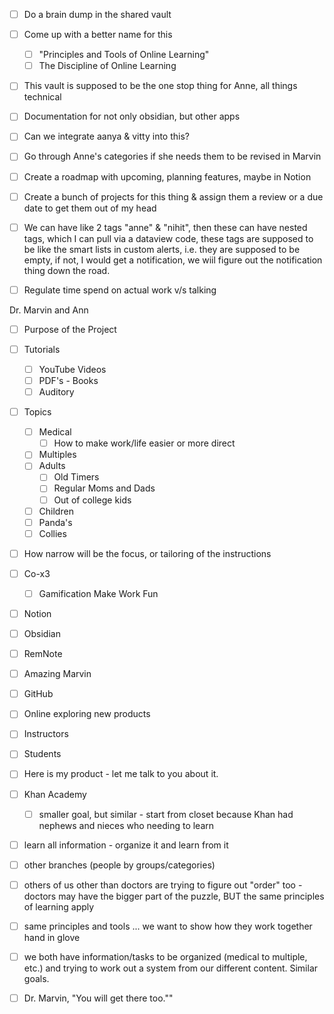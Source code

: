 - [ ] Do a brain dump in the shared vault
- [ ] Come up with a better name for this
	- [ ] "Principles and Tools of Online Learning"
	- [ ] The Discipline of Online Learning
- [ ] This vault is supposed to be the one stop thing for Anne, all things technical
- [ ] Documentation for not only obsidian, but other apps
- [ ] Can we integrate aanya & vitty into this?
- [ ] Go through Anne's categories if she needs them to be revised in Marvin
- [ ] Create a roadmap with upcoming, planning features, maybe in Notion
- [ ] Create a bunch of projects for this thing & assign them a review or a due date to get them out of my head
- [ ] We can have like 2 tags "anne" & "nihit", then these can have nested tags, which I can pull via a dataview code, these tags are supposed to be like the smart lists in custom alerts, i.e. they are supposed to be empty, if not, I would get a notification, we wiil figure out the notification thing down the road.
- [ ] Regulate time spend on actual work v/s talking


Dr. Marvin and Ann
- [ ] Purpose of the Project

- [ ] Tutorials
	- [ ] YouTube Videos
	- [ ] PDF's - Books
	- [ ] Auditory

- [ ] Topics
	- [ ] Medical
		- [ ] How to make work/life easier or more direct
	- [ ] Multiples
	- [ ] Adults
		- [ ] Old Timers
		- [ ] Regular Moms and Dads
		- [ ] Out of college kids
	- [ ] Children
	- [ ] Panda's
	- [ ] Collies
	
- [ ] How narrow will be the focus, or tailoring of the instructions

- [ ] Co-x3
	- [ ] Gamification Make Work Fun
- [ ] Notion
- [ ] Obsidian
- [ ] RemNote
- [ ] Amazing Marvin
- [ ] GitHub
- [ ] Online exploring new products

- [ ] Instructors
- [ ] Students

- [ ] Here is my product - let me talk to you about it.

- [ ] Khan Academy
	- [ ] smaller goal, but similar - start from closet because Khan had nephews and nieces who needing to learn 
- [ ] learn all information - organize it and learn from it
- [ ] other branches (people by groups/categories)
- [ ] others of us other than doctors are trying to figure out "order" too - doctors may have the bigger part of the puzzle, BUT the same principles of learning apply

- [ ] same principles and tools ... we want to show how they work together hand in glove
- [ ] we both have information/tasks to be organized (medical to multiple, etc.) and trying to work out a system from our different content.  Similar goals.

- [ ] Dr. Marvin, "You will get there too.""